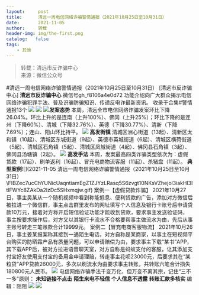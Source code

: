 ```yaml
---
layout:     post
title:      清远一周电信网络诈骗警情通报（2021年10月25日至10月31日）
date:       2021-11-05
author:     转载
header-img: img/the-first.png
catalog:   false
tags:
    - 其他
---
```


<blockquote><p>转载：清远市反诈骗中心<br>
来源：微信公众号</p></blockquote>

#清远一周电信网络诈骗警情通报（2021年10月25日至10月31日）
[清远市反诈骗中心]
**清远市反诈骗中心**
微信号gh_f8106a4e0d72
功能介绍向广大群众揭示电信网络诈骗犯罪手法、普及识骗防骗知识、传递反电诈最新资讯。
收录于合集#警情通报13个
![]({{site.baseurl}}/postimg/3CxTSiafadcic5zyXUfbXLUClzlpaoknCpV4bErPg2kuuS97hoJJbNCtFOVZ9X0j5W26HDaregC5kibiaLGl8CPr9A.gif)
![]({{site.baseurl}}/postimg/3CxTSiafadc9zX6kxpbX5uRtGaP3otWWGdmeCMr2pZuA63Rw1iamEQrGkfaGJDuQDUVVpEU9bV8kHlpZZ0Cgoyow.jpeg)
![]({{site.baseurl}}/postimg/FIBZec7ucChYUNicUaqntiamEgZ1ZJYzLRasq5S6zvgt10NKsVZhejol3iakHl3ItlFWYc8ZAkDa2lzDc5SHxmqjw.gif)**发案态势**
本周，清远全市电信网络诈骗发案环比下降26.04%。环比上升的是连南（上升100%）、佛冈（上升25%）；环比下降的是连州（下降60%）、清城（下降32.76%）、英德（下降30.77%）、清新（下降7.69%）；连山、阳山环比持平。
![]({{site.baseurl}}/postimg/FIBZec7ucChYUNicUaqntiamEgZ1ZJYzLRasq5S6zvgt10NKsVZhejol3iakHl3ItlFWYc8ZAkDa2lzDc5SHxmqjw.gif)
**高发街镇**
清城区洲心街道（13起）、清新区太和镇（10起）、清城区东城街道（9起）、英德市英城街道（6起）、清城区横荷街道（5起）、清城区石角镇（5起）、清城区凤城街道（4起）、佛冈县石角镇（3起）、佛冈县汤塘镇（2起）。
![]({{site.baseurl}}/postimg/FIBZec7ucChYUNicUaqntiamEgZ1ZJYzLRasq5S6zvgt10NKsVZhejol3iakHl3ItlFWYc8ZAkDa2lzDc5SHxmqjw.gif)
**高发手法**
本周，发案最高四类诈骗类型依次为：虚假贷款（17起）、刷单返利（16起）、冒充电商物流客服（11起）、杀猪盘（11起）。
**典型案例**![](2021-11-05
清远一周电信网络诈骗警情通报（2021年10月25日至10月31日）\\FIBZec7ucChYUNicUaqntiamEgZ1ZJYzLRasq5S6zvgt10NKsVZhejol3iakHl3ItlFWYc8ZAkDa2lzDc5SHxmqjw.gif)
案例一【虚假贷款诈骗】
2021年10月27日，事主吴某从一个随机视频中看到称能低息、便利贷款的广告，添加对方微信后被拉进一个微信群，事主点击群里发布的网址填写个人信息及银行卡账号后申请贷款10万元，接着对方称开启短信验证功能才能收到贷款，要求事主发送验证码，事主按要求操作后，对方又以其银行卡流水不合格要帮事主做流水为由，先后从事主账号转走三笔账款合计19999元。
案例二【冒充电商客服物流】
2021年10月26日，事主姜某报案称其接到一通陌生电话，对方自称是某商家，以事主在短视频平台购买的防晒霜产品有质量问题，可以申请赔偿为由，要求事主下载“某书”APP，其下载APP后，被对方拉进语音聊天室，对方自称是蚂蚁支付的客服，让其添加支付宝好友使用支付宝的备用金申请理赔，转走事主花呗23000元，后要求其在“某粒贷”APP贷款26000元，多次以刷流水为由要求事主转账，共转账六笔合计损失180800元人民币。
![]({{site.baseurl}}/postimg/3CxTSiafadcicSrq1TuCGjeg2XR8pkWTQy35zoTPIMPXzr1WuAj8qB3ZcbcVDsHhONZTzWhicTwzmQkTa4MDFcIyg.png)
电信网络诈骗手法千变万化，但万变不离其宗，记住“三不一多”原则：
**未知链接不点击**
**陌生来电不轻信**
**个人信息不透露**
**转账汇款多核实**
编辑：阻阻
![]({{site.baseurl}}/postimg/SUycX2yckdJ5YVVCpDYl0c5CbMTO3KgBTesbSxe5zKHlm2GQsTWAFTgswCXscN6Y9vuJHFcE77orSK7ClzYOdg.jpeg)
![]({{site.baseurl}}/postimg/3CxTSiafadcic5zyXUfbXLUClzlpaoknCpErldQhhamfG7KH1qHGrr3icT9iaAoE1B4noSO7EewO2k8fys5pMuaoog.gif)
